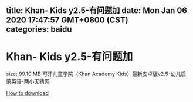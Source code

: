 
title: Khan- Kids y2.5-有问题加
date: Mon Jan 06 2020 17:47:57 GMT+0800 (CST)    
categories: baidu
---

# Khan- Kids y2.5-有问题加
size: 99.10 MB
 可汗儿童学院（Khan Academy Kids）最新安卓版v2.5-幼儿启蒙英语-两小无猜网
 

[How to download](https://bpcam.bemobtrk.com/go/2ceec3aa-1ca2-46d6-b9ff-aaa5c184517c?jno=5027)
